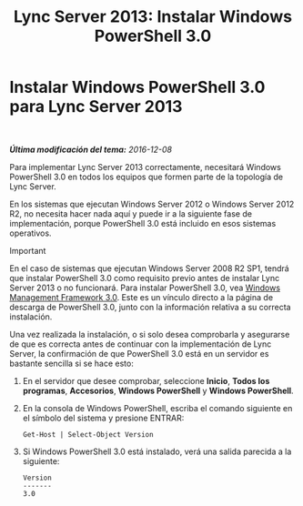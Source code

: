 ﻿---
title: 'Lync Server 2013: Instalar Windows PowerShell 3.0'
TOCTitle: Instalar Windows PowerShell 3.0
ms:assetid: d87bf21e-0a43-41cb-8fdc-626cedec8538
ms:mtpsurl: https://technet.microsoft.com/es-es/library/JJ205328(v=OCS.15)
ms:contentKeyID: 48276848
ms.date: 01/07/2017
mtps_version: v=OCS.15
ms.translationtype: HT
---

# Instalar Windows PowerShell 3.0 para Lync Server 2013

 

_**Última modificación del tema:** 2016-12-08_

Para implementar Lync Server 2013 correctamente, necesitará Windows PowerShell 3.0 en todos los equipos que formen parte de la topología de Lync Server.

En los sistemas que ejecutan Windows Server 2012 o Windows Server 2012 R2, no necesita hacer nada aquí y puede ir a la siguiente fase de implementación, porque PowerShell 3.0 está incluido en esos sistemas operativos.

> [!IMPORTANT]  
> En el caso de sistemas que ejecutan Windows Server 2008 R2 SP1, tendrá que instalar PowerShell 3.0 como requisito previo antes de instalar Lync Server 2013 o no funcionará. Para instalar PowerShell 3.0, vea <a href="http://go.microsoft.com/fwlink/p/?linkid=329800">Windows Management Framework 3.0</a>. Este es un vínculo directo a la página de descarga de PowerShell 3.0, junto con la información relativa a su correcta instalación.



Una vez realizada la instalación, o si solo desea comprobarla y asegurarse de que es correcta antes de continuar con la implementación de Lync Server, la confirmación de que PowerShell 3.0 está en un servidor es bastante sencilla si se hace esto:

1.  En el servidor que desee comprobar, seleccione **Inicio**, **Todos los programas**, **Accesorios**, **Windows PowerShell** y **Windows PowerShell**.

2.  En la consola de Windows PowerShell, escriba el comando siguiente en el símbolo del sistema y presione ENTRAR:
    
        Get-Host | Select-Object Version

3.  Si Windows PowerShell 3.0 está instalado, verá una salida parecida a la siguiente:
    
        Version
        -------
        3.0

